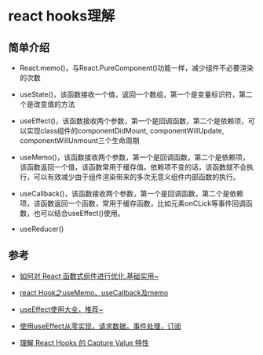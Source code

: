 # react hooks理解

## 简单介绍

- React.memo()，与React.PureComponent()功能一样，减少组件不必要渲染的次数

- useState()，该函数接收一个值，返回一个数组，第一个是变量标识符，第二个是改变值的方法

- useEffect()，该函数接收两个参数，第一个是回调函数，第二个是依赖项，可以实现class组件的componentDidMount, componentWillUpdate, componentWillUnmount三个生命周期

- useMemo()，该函数接收两个参数，第一个是回调函数，第二个是依赖项，该函数返回一个值，该函数常用于缓存值。依赖项不变的话，该函数就不会执行，可以有效减少由于组件渲染带来的多次无意义组件内部函数的执行。

- useCallback()，该函数接收两个参数，第一个是回调函数，第二个是依赖项，该函数返回一个函数，常用于缓存函数，比如元素onCLick等事件回调函数，也可以结合useEffect()使用。

- useReducer()


## 参考

- [如何对 React 函数式组件进行优化.基础实用~](https://juejin.im/post/5dd337985188252a1873730f)

- [react Hook之useMemo、useCallback及memo](https://juejin.im/post/5d8dd1d6f265da5b950a431c)

- [useEffect使用大全，推荐~](https://segmentfault.com/a/1190000018639033)

- [使用useEffect从零实现，请求数据，事件处理，订阅](https://zhuanlan.zhihu.com/p/65773322)

- [理解 React Hooks 的 Capture Value 特性](https://segmentfault.com/a/1190000018685253?utm_source=tag-newest)
